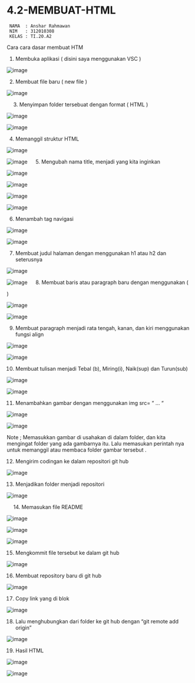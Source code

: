 # 4.2-MEMBUAT-HTML

     NAMA  : Anshar Rahmawan
     NIM   : 312010308
     KELAS : TI.20.A2

Cara cara dasar membuat HTM

1.	Membuka aplikasi ( disini saya menggunakan VSC )

![image](https://user-images.githubusercontent.com/72779594/157266469-6e410b5e-c289-4689-a72b-cc89023941c1.png)

 
2.	Membuat file baru ( new file )
 
 ![image](https://user-images.githubusercontent.com/72779594/157266707-02531ad5-59f7-4fd8-950b-2dec68bb1441.png)

 
3.	Menyimpan folder tersebuat dengan format ( HTML )
 
 ![image](https://user-images.githubusercontent.com/72779594/157266781-605c325b-9c00-4b65-bf93-2b0d3ed2382c.png)
 
![image](https://user-images.githubusercontent.com/72779594/157266832-89a07743-55c8-49e2-a240-71b96fcca100.png)

 
4.	Memanggil struktur HTML

 ![image](https://user-images.githubusercontent.com/72779594/157266891-f05a60e2-eeb2-4723-9f87-9eafb8146bf2.png)
 
![image](https://user-images.githubusercontent.com/72779594/157266934-e5476bde-e248-4d07-9db5-8f9085ce528a.png)
 
5.	Mengubah nama title, menjadi yang kita inginkan
 
![image](https://user-images.githubusercontent.com/72779594/157267017-04005a9e-29c5-4599-a2d8-8c1e355a020d.png)

![image](https://user-images.githubusercontent.com/72779594/157267054-91186511-7944-4fb7-bd3a-d0c1d704e60f.png)

![image](https://user-images.githubusercontent.com/72779594/157267153-140f4e08-ddfd-4090-981b-029c7e66e693.png)

![image](https://user-images.githubusercontent.com/72779594/157267189-7128ae6f-de91-46f0-b2dd-069746732c31.png)

6.	Menambah tag navigasi

 ![image](https://user-images.githubusercontent.com/72779594/157267243-3d55d93b-b043-4b4c-9281-b503558d91be.png)
 
![image](https://user-images.githubusercontent.com/72779594/157267279-30730d24-cd95-4fb5-ac1d-be0a340d25e5.png)

7.	Membuat judul halaman dengan menggunakan h1 atau h2 dan seterusnya

![image](https://user-images.githubusercontent.com/72779594/157267344-980bc2e5-cbec-4e34-a71a-6da104f9b4a0.png)

![image](https://user-images.githubusercontent.com/72779594/157267379-75779b32-313d-40aa-a76a-bb3694be1921.png)
 
8.	Membuat baris atau paragraph baru dengan menggunakan (<p> </p>)

 ![image](https://user-images.githubusercontent.com/72779594/157267548-5cf5f19a-7211-4595-a93a-59fe780fc0fe.png)
 
![image](https://user-images.githubusercontent.com/72779594/157267577-e2bfa208-312d-40dc-b9bb-20c27ef54da3.png)

9.	Membuat paragraph menjadi rata tengah, kanan, dan kiri menggunakan fungsi align

 ![image](https://user-images.githubusercontent.com/72779594/157267634-ea855813-95d6-4734-8bce-304f730cfd8f.png)
 
![image](https://user-images.githubusercontent.com/72779594/157267692-e4fdb399-3bc6-4ee6-909e-09d54943452a.png)

10.	Membuat tulisan menjadi Tebal (b), Miring(i), Naik(sup) dan Turun(sub) 

 ![image](https://user-images.githubusercontent.com/72779594/157267743-8e695cd8-e905-4a56-91a2-fabd5c73a0ed.png)
 
![image](https://user-images.githubusercontent.com/72779594/157267771-e248db4a-d76e-4943-8402-c68851a5ba51.png)

11.	Menambahkan gambar dengan menggunakan img src= “ … “ 

 ![image](https://user-images.githubusercontent.com/72779594/157267826-ffff49cb-5416-488b-b8ca-c6f410189a17.png)
 
![image](https://user-images.githubusercontent.com/72779594/157267845-4804c40b-96a8-4709-9f5a-c4fcf5d7eca6.png)

Note ;
Memasukkan gambar di usahakan di dalam folder, dan kita mengingat folder yang ada gambarnya itu. Lalu memasukan perintah nya untuk memanggil atau membaca folder gambar tersebut . 



12.	Mengirim codingan ke dalam repositori git hub 

![image](https://user-images.githubusercontent.com/72779594/157273864-53b54433-9621-4067-ad2b-20deb2f64eb8.png)

13.	Menjadikan folder menjadi repositori

![image](https://user-images.githubusercontent.com/72779594/157273998-9cb1c341-75be-4fd5-aaf8-85c042e9148a.png)
 
 
14.	Memasukan file README

 ![image](https://user-images.githubusercontent.com/72779594/157274031-8ee9f40b-e328-4ed8-94af-fd8862aeb36a.png)

![image](https://user-images.githubusercontent.com/72779594/157274065-9f12aa03-2817-42eb-a785-90e783a1a3e8.png)

 ![image](https://user-images.githubusercontent.com/72779594/157274103-6a274dd2-2aa6-4875-99e3-8986bd33be35.png)

15.	Mengkommit file tersebut ke dalam git hub

 ![image](https://user-images.githubusercontent.com/72779594/157274145-985a78a2-1981-48a1-ada3-cdba622c7ad0.png)

16.	Membuat repository baru di git hub

 ![image](https://user-images.githubusercontent.com/72779594/157274195-a77709b2-ddf6-4dc2-b7c6-871275bed7a0.png)

17.	 Copy link yang di blok

 ![image](https://user-images.githubusercontent.com/72779594/157274229-c8789ebe-281b-486d-8dd5-c3007123f13e.png)

18.	Lalu menghubungkan dari folder ke git hub dengan “git remote add origin”

 ![image](https://user-images.githubusercontent.com/72779594/157274271-fbc23182-5166-4207-8d88-261216c59eba.png)

19.	Hasil HTML

![image](https://user-images.githubusercontent.com/72779594/157274992-37a987b6-68f3-4455-8985-45c239b14810.png)

![image](https://user-images.githubusercontent.com/72779594/157275020-668fe57c-861e-40b6-a072-126e92b3c657.png)









